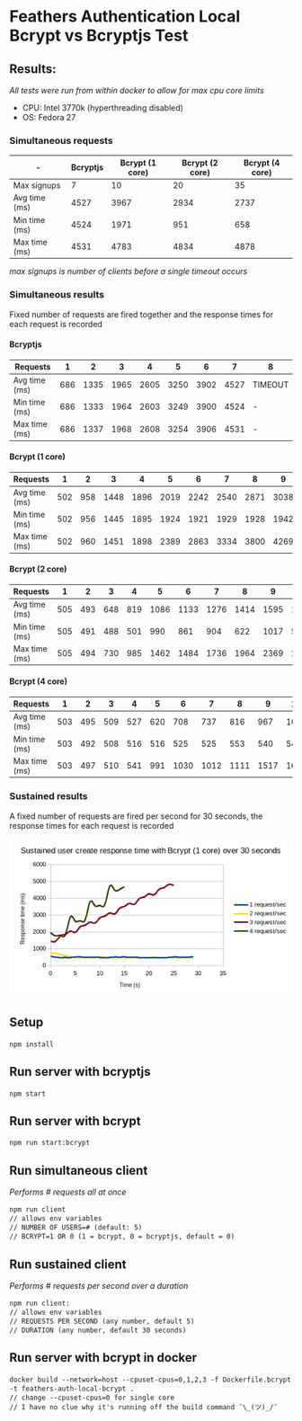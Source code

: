 # Feathers Authentication Local Bcrypt vs Bcryptjs Test


## Results:
*All tests were run from within docker to allow for max cpu core limits*
- CPU: Intel 3770k (hyperthreading disabled)
- OS: Fedora 27


### Simultaneous requests
| - | Bcryptjs | Bcrypt (1 core) | Bcrypt (2 core) | Bcrypt (4 core) |
| --- | --- | --- | --- | --- |
| Max signups | 7 | 10 | 20 | 35 |
| Avg time (ms) | 4527 | 3967 | 2934 | 2737 |
| Min time (ms) | 4524 | 1971 | 951 | 658 |
| Max time (ms) | 4531 | 4783 | 4834 | 4878 |

*max signups is number of clients before a single timeout occurs*


### Simultaneous results
Fixed number of requests are fired together and the response times for each request is recorded

#### Bcryptjs
| Requests | 1 | 2 | 3 | 4 | 5 | 6 | 7 | 8 |
| --- | --- | --- | --- | --- | --- | --- | --- | --- |
| Avg time (ms) | 686 | 1335 | 1965 | 2605 | 3250 | 3902 | 4527 | TIMEOUT |
| Min time (ms) | 686 | 1333 | 1964 | 2603 | 3249 | 3900 | 4524 | - |
| Max time (ms) | 686 | 1337 | 1968 | 2608 | 3254 | 3906 | 4531 | - |

#### Bcrypt (1 core)
| Requests | 1 | 2 | 3 | 4 | 5 | 6 | 7 | 8 | 9 | 10 | 11 |
| --- | --- | --- | --- | --- | --- | --- | --- | --- | --- | --- | --- |
| Avg time (ms) | 502 | 958 | 1448 | 1896 | 2019 | 2242 | 2540 | 2871 | 3038 | 3967 | TIMEOUT |
| Min time (ms) | 502 | 956 | 1445 | 1895 | 1924 | 1921 | 1929 | 1928 | 1942 | 1971 | TIMEOUT |
| Max time (ms) | 502 | 960 | 1451 | 1898 | 2389 | 2863 | 3334 | 3800 | 4269 | 4783 | TIMEOUT |

#### Bcrypt (2 core)
| Requests | 1 | 2 | 3 | 4 | 5 | 6 | 7 | 8 | 9 | 10 | 15 | 20 | 21 |
| --- | --- | --- | --- | --- | --- | --- | --- | --- | --- | --- | --- | --- | --- |
| Avg time (ms) | 505 | 493 | 648 | 819 | 1086 | 1133 | 1276 | 1414 | 1595 | 1679 | 2314 | 2934 | TIMEOUT |
| Min time (ms) | 505 | 491 | 488 | 501 | 990 | 861 | 904 | 622 | 1017 | 592 | 569 | 951 | 1099 | 951 | 1099 |
| Max time (ms) | 505 | 494 | 730 | 985 | 1462 | 1484 | 1736 | 1964 | 2369 | 2453 | 3687 | 4834 | 4851 |

#### Bcrypt (4 core)
| Requests | 1 | 2 | 3 | 4 | 5 | 6 | 7 | 8 | 9 | 10 | 15 | 20 | 25 | 30 | 35 | 36 |
| --- | --- | --- | --- | --- | --- | --- | --- | --- | --- | --- | --- | --- | --- | --- | --- | --- |
| Avg time (ms) | 503 | 495 | 509 | 527 | 620 | 708 | 737 | 816 | 967 | 1023 | 1390 | 1689 | 2048 | 2458 | 2737 | TIMEOUT |
| Min time (ms) | 503 | 492 | 508 | 516 | 516 | 525 | 525 | 553 | 540 | 542 | 577 | 585 | 607 | 700 | 672 | 658 |
| Max time (ms) | 503 | 497 | 510 | 541 | 991 | 1030 | 1012 | 1111 | 1517 | 1626 | 2305 | 2928 | 3596 | 4252 | 4836 | 4878 |

### Sustained results
A fixed number of requests are fired per second for 30 seconds, the response times for each request is recorded

![Bcryptjs](charts/sustained_bcrypt.png)


## Setup
```
npm install
```

## Run server with bcryptjs

```
npm start
```

## Run server with bcrypt

```
npm run start:bcrypt
```

## Run simultaneous client
*Performs # requests all at once*

```
npm run client
// allows env variables
// NUMBER OF USERS=# (default: 5)
// BCRYPT=1 OR 0 (1 = bcrypt, 0 = bcryptjs, default = 0)
```

## Run sustained client
*Performs # requests per second over a duration*

```
npm run client:
// allows env variables
// REQUESTS PER SECOND (any number, default 5)
// DURATION (any number, default 30 seconds)
```

## Run server with bcrypt in docker

```
docker build --network=host --cpuset-cpus=0,1,2,3 -f Dockerfile.bcrypt -t feathers-auth-local-bcrypt .
// change --cpuset-cpus=0 for single core
// I have no clue why it's running off the build command ¯\_(ツ)_/¯
```

